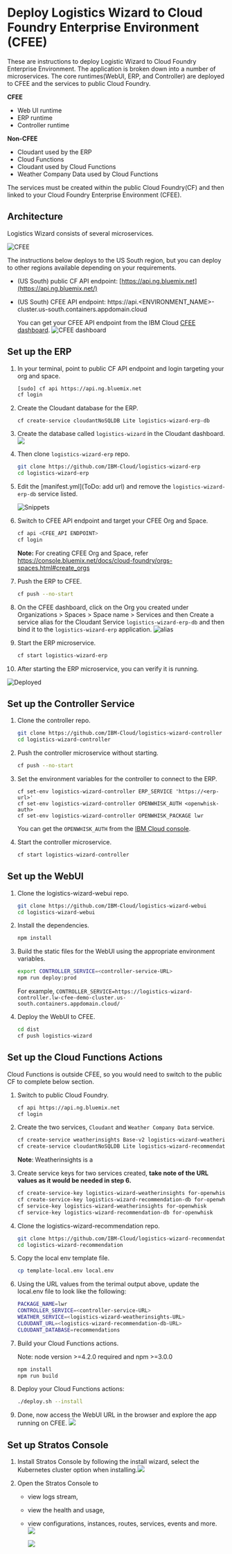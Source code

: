# Deploy Logistics Wizard to Cloud Foundry Enterprise Environment (CFEE)

These are instructions to deploy Logistic Wizard to Cloud Foundry Enterprise Environment. The application is broken down into a number of microservices. The core runtimes(WebUI, ERP, and Controller) are deployed to CFEE and the services to public Cloud Foundry. 

**CFEE**

- Web UI runtime 
- ERP runtime 
- Controller runtime 

**Non-CFEE**

- Cloudant used by the ERP
- Cloud Functions 
- Cloudant used by Cloud Functions 
- Weather Company Data used by Cloud Functions 

The services must be created within the public Cloud Foundry(CF) and then linked to your Cloud Foundry Enterprise Environment (CFEE).

## Architecture

Logistics Wizard consists of several microservices.

![CFEE](docs/cfee.png)

The instructions below deploys to the US South region, but you can deploy to other regions available depending on your requirements. 

- (US South) public CF API endpoint: [https://api.ng.bluemix.net](https://api.ng.bluemix.net/) 

- (US South) CFEE API endpoint:   https://api.<ENVIRONMENT_NAME\>-cluster.us-south.containers.appdomain.cloud

  You can get your CFEE API endpoint from the IBM Cloud [CFEE dashboard](https://console.bluemix.net/dashboard/cloudfoundry?filter=cf_environments). ![CFEE dashboard](docs/cfee_dashboard.png)

## Set up the ERP

1. In your terminal, point to public CF API endpoint and login targeting your org and space.

   ```bash
   [sudo] cf api https://api.ng.bluemix.net 
   cf login
   ```

2. Create the Cloudant database for the ERP.

   ```
   cf create-service cloudantNoSQLDB Lite logistics-wizard-erp-db
   ```

3. Create the database called `logistics-wizard` in the Cloudant dashboard. ![](docs/database.png)

4. Then clone `logistics-wizard-erp` repo.

   ```bash
   git clone https://github.com/IBM-Cloud/logistics-wizard-erp
   cd logistics-wizard-erp
   ```

5. Edit the [manifest.yml](ToDo: add url) and remove the `logistics-wizard-erp-db` service listed.

   ![Snippets](docs/snippets.png)

6. Switch to CFEE API endpoint and target your CFEE Org and Space.

   ```bash
   cf api <CFEE_API ENDPOINT>
   cf login
   ```
   **Note:** For creating CFEE Org and Space, refer https://console.bluemix.net/docs/cloud-foundry/orgs-spaces.html#create_orgs

7. Push the ERP to CFEE.

   ```bash
   cf push --no-start
   ```

8. On the CFEE dashboard, click on the Org you created under Organizations > Spaces > Space name > Services and then Create a service alias for the Cloudant Service `logistics-wizard-erp-db` and then bind it to the `logistics-wizard-erp` application. ![alias](docs/alias.png)

9. Start the ERP microservice.

   ```bash
   cf start logistics-wizard-erp
   ```

10. After starting the ERP microservice, you can verify it is running.

   ![Deployed](docs/deployed.png)

## Set up the Controller Service

1. Clone the controller repo.

   ```bash
   git clone https://github.com/IBM-Cloud/logistics-wizard-controller
   cd logistics-wizard-controller
   ```

2. Push the controller microservice without starting.

   ```bash
   cf push --no-start
   ```

3. Set the environment variables for the controller to connect to the ERP.

   ```
   cf set-env logistics-wizard-controller ERP_SERVICE 'https://<erp-url>'
   cf set-env logistics-wizard-controller OPENWHISK_AUTH <openwhisk-auth>
   cf set-env logistics-wizard-controller OPENWHISK_PACKAGE lwr
   ```

   You can get the `OPENWHISK_AUTH` from the [IBM Cloud console](https://console.bluemix.net/openwhisk/learn/api-key). 

4. Start the controller microservice.

   ```bash
   cf start logistics-wizard-controller
   ```

## Set up the WebUI

1. Clone the logistics-wizard-webui repo.

   ```bash
   git clone https://github.com/IBM-Cloud/logistics-wizard-webui
   cd logistics-wizard-webui
   ```

2. Install the dependencies.

   ```bash
   npm install
   ```

3. Build the static files for the WebUI using the appropriate environment variables.

   ```bash
   export CONTROLLER_SERVICE=<controller-service-URL> 
   npm run deploy:prod
   ```

    For example, `CONTROLLER_SERVICE=https://logistics-wizard-controller.lw-cfee-demo-cluster.us-south.containers.appdomain.cloud/`

4. Deploy the WebUI to CFEE.

   ```bash
   cd dist
   cf push logistics-wizard
   ```

## Set up the Cloud Functions Actions

Cloud Functions is outside CFEE, so you would need to switch to the public CF to complete below section.

1. Switch to public Cloud Foundry.

   ```bash
   cf api https://api.ng.bluemix.net 
   cf login
   ```

2. Create the two services, `Cloudant` and  `Weather Company Data` service.

   ```bash
   cf create-service weatherinsights Base-v2 logistics-wizard-weatherinsights
   cf create-service cloudantNoSQLDB Lite logistics-wizard-recommendation-db
   ```
   **Note**: Weatherinsights is a 

3. Create service keys for two services created, **take note of the URL values as it would be needed in step 6.**

   ```bash
   cf create-service-key logistics-wizard-weatherinsights for-openwhisk
   cf create-service-key logistics-wizard-recommendation-db for-openwhisk
   cf service-key logistics-wizard-weatherinsights for-openwhisk
   cf service-key logistics-wizard-recommendation-db for-openwhisk
   ```

4. Clone the logistics-wizard-recommendation repo.

   ```bash
   git clone https://github.com/IBM-Cloud/logistics-wizard-recommendation
   cd logistics-wizard-recommendation
   ```

5. Copy the local env template file. 

   ```bash
   cp template-local.env local.env
   ```

6. Using the URL values from the terimal output above, update the local.env file to look like the following:

   ```bash
   PACKAGE_NAME=lwr
   CONTROLLER_SERVICE=<controller-service-URL>
   WEATHER_SERVICE=<logistics-wizard-weatherinsights-URL>
   CLOUDANT_URL=<logistics-wizard-recommendation-db-URL>
   CLOUDANT_DATABASE=recommendations
   ```

7. Build your Cloud Functions actions. 

   Note: node version >=4.2.0 required and npm >=3.0.0 

   ```bash
   npm install
   npm run build
   ```

8. Deploy your Cloud Functions actions:

   ```bash
   ./deploy.sh --install
   ```

9. Done, now access the WebUI URL in the browser and explore the app running on CFEE. ![](docs/LW-pushed.png)



## Set up Stratos Console

1. Install Stratos Console by following the install wizard, select the Kubernetes cluster option when installing.![](docs/CFEE_dashboard_view.png)

2. Open the Stratos Console to 

   - view logs stream,  

   - view the health and usage, 

   - view configurations, instances, routes, services, events and more. ![](docs/stratos.png) 

     ![](docs/stratos2.png)
